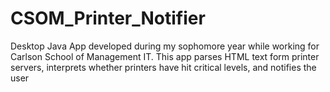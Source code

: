 # CSOM_Printer_Notifier
Desktop Java App developed during my sophomore year while working for Carlson School of Management IT. This app parses HTML text form printer servers, interprets whether printers have hit critical levels, and notifies the user
